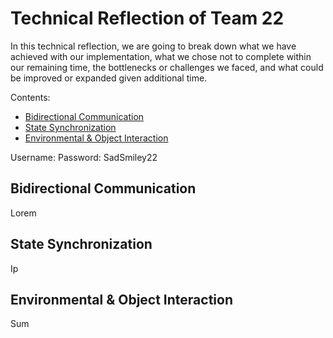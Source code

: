 # Technical Reflection of Team 22
In this technical reflection, we are going to break down what we have achieved with our implementation, what we chose not to complete within our remaining time, the bottlenecks or challenges we faced, and what could be improved or expanded given additional time.

Contents:
- [Bidirectional Communication](#bidirectional-communication)
- [State Synchronization](#state-synchronization)
- [Environmental & Object Interaction](#environmental--object-interaction)

Username: 
Password: SadSmiley22

## Bidirectional Communication
Lorem

## State Synchronization
Ip

## Environmental & Object Interaction
Sum
